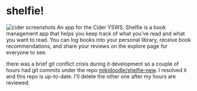 # shelfie!
![cider screenshots](https://i.imgur.com/EJHV25k_d.webp?maxwidth=1520&fidelity=grand)
An app for the Cider YSWS. Shelfie is a book management app that helps you keep track of what you’ve read and what you want to read. You can log books into your personal library, receive book recommendations, and share your reviews on the explore page for everyone to see.

there was a brief git conflict crisis during it development so a couple of hours had git commits under the repo [mikidoodle/shelfie-new](https://github.com/mikidoodle/shelfie-new). I resolved it and this repo is up-to-date. I'll delete the other one after my hours are reviewed.